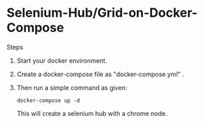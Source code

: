 # Selenium-Hub/Grid-on-Docker-Compose

  Steps
1) Start your docker environment.
2) Create a docker-compose file  as "docker-compose.yml" .
3) Then run a simple command as given: 

   `docker-compose up -d`
    
    This will create a selenium hub with a chrome node.
    
    

  
